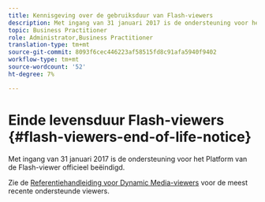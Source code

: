 ```yaml
---
title: Kennisgeving over de gebruiksduur van Flash-viewers
description: Met ingang van 31 januari 2017 is de ondersteuning voor het Platform van de Flash-viewer officieel beëindigd.
topic: Business Practitioner
role: Administrator,Business Practitioner
translation-type: tm+mt
source-git-commit: 8093f6cec446223af58515fd8c91afa5940f9402
workflow-type: tm+mt
source-wordcount: '52'
ht-degree: 7%

---
```



# Einde levensduur Flash-viewers {#flash-viewers-end-of-life-notice}

Met ingang van 31 januari 2017 is de ondersteuning voor het Platform van de Flash-viewer officieel beëindigd.

Zie de [Referentiehandleiding voor Dynamic Media-viewers](https://experienceleague.adobe.com/docs/dynamic-media-developer-resources/library/home.html) voor de meest recente ondersteunde viewers.
